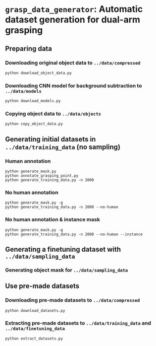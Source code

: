 # `grasp_data_generator`: Automatic dataset generation for dual-arm grasping 

## Preparing data

### Downloading original object data to `../data/compressed`

```bash
python download_object_data.py
```

### Downloading CNN model for background subtraction to `../data/models`

```bash
python download_models.py
```

### Copying object data to `../data/objects`

```
python copy_object_data.py
```

## Generating initial datasets in `../data/training_data` (no sampling)

### Human annotation

```
python generate_mask.py
python annotate_grasping_point.py
python generate_training_data.py -n 2000
```

### No human annotation

```
python generate_mask.py -g
python generate_training_data.py -n 2000 --no-human
```

### No human annotation & instance mask

```
python generate_mask.py -g
python generate_training_data.py -n 2000 --no-human --instance
```

## Generating a finetuning dataset with `../data/sampling_data`

### Generating object mask for `../data/sampling_data`

## Use pre-made datasets

### Downloading pre-made datasets to `../data/compressed`

```bash
python download_datasets.py
```

### Extracting pre-made datasets to `../data/training_data` and `../data/finetuning_data`

```bash
python extract_datasets.py
```
